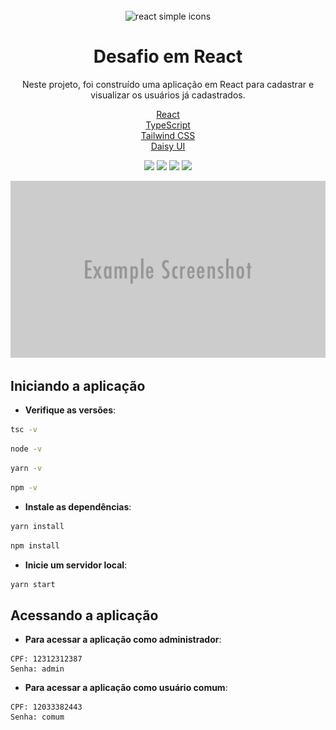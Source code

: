 <div align="center">
<br/>
  <img alt="react simple icons" src="https://api.iconify.design/logos/react.svg" width="150" />

# Desafio em React
Neste projeto, foi construído uma aplicação em React para cadastrar e visualizar os usuários já cadastrados.

<a href="https://www.w3schools.com">React</a>
<br/>
<a href="https://www.typescriptlang.org/">TypeScript</a>
<br/>
<a href="https://tailwindcss.com/">Tailwind CSS</a>
<br/>
<a href="https://daisyui.com/">Daisy UI</a>
<br/>

  <a>
    <img src="https://img.shields.io/static/v1?label=typescript&message=v4.7.4&&color=007db9&style=flat-square"/>
  </a>

  <a>
    <img src="https://img.shields.io/static/v1?label=node&message=v16.15.1&&color=007db9&style=flat-square"/>
  </a>

  <a>
    <img src="https://img.shields.io/static/v1?label=yarn&message=v1.22.19&&color=007db9&style=flat-square"/>
  </a>

  <a>
    <img src="https://img.shields.io/static/v1?label=npm&message=v8.11.0&&color=007db9&style=flat-square"/>
  </a>
<br/>

  ![](src/assets/example_screenshot.png)
</div>

## Iniciando a aplicação
* **Verifique as versões**:
```sh
tsc -v
```
```sh
node -v
```
```sh
yarn -v
```
```sh
npm -v
```

* **Instale as dependências**:
```sh
yarn install
```
```sh
npm install
```

* **Inicie um servidor local**:
```sh
yarn start
```

## Acessando a aplicação
* **Para acessar a aplicação como administrador**:
```
CPF: 12312312387
Senha: admin
```

* **Para acessar a aplicação como usuário comum**:
```
CPF: 12033382443
Senha: comum
```
